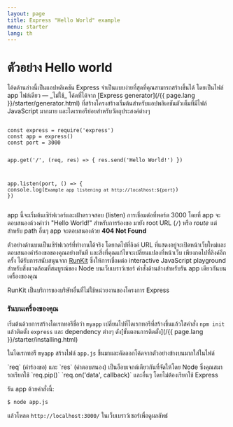 ```yaml
---
layout: page
title: Express "Hello World" example
menu: starter
lang: th
---
```


# ตัวอย่าง Hello world

<div class="doc-box doc-info" markdown="1">
โค้ดด้านล่างนี้เป็นแอปพลิเคชัน Express จำเป็นแบบง่ายที่สุดที่คุณสามารถสร้างขึ้นได้ โดยเป็นไฟล์ app ไฟล์เดียว &mdash; _ไม่ใช้_ โค้ดที่ได้จาก [Express generator](/{{ page.lang }}/starter/generator.html) ที่สร้างโครงสร้างเริ่มต้นสำหรับแอปพลิเคชันตัวเต็มที่มีไฟล์ JavaScript มากมาย และไดเรทอรีย่อยสำหรับวัตถุประสงค์ต่างๆ
</div>

<script src="https://embed.runkit.com" data-element-id="hello-example" data-mode="endpoint" async defer></script>
<div id="hello-example"><pre><code class="language-js">
const express = require('express')
const app = express()
const port = 3000

app.get('/', (req, res) => {
res.send('Hello World!')
})

app.listen(port, () => {
console.log(`Example app listening at http://localhost:${port}`)
})
</code></pre></div>

app นี้จะเริ่มต้นเซิร์ฟเวอร์และเฝ้าตรวจสอบ (listen) การเชื่อมต่อที่พอร์ต 3000 โดยที่ app จะตอบสนองด้วงคำว่า "Hello World!" สำหรับการร้องขอ
มายัง root URL (`/`) หรือ _route_ แต่สำหรับ path อื่นๆ app จะตอบสนองด้วย **404 Not Found**

ตัวอย่างด้านบนเป็นเซิร์ฟเวอร์ที่ทำงานได้จริง โดยกดไปที่ลิงค์ URL ที่แสดงอยู่จะเปิดหน้าเว็บใหม่และตอบสนองคำร้องขอของคุณอย่างทันที และสิ่งที่คุณแก้ไขจะเปลี่ยนแปลงที่หน้าเว็บ เพียงกดไปที่ลิงค์อีกครั้ง ได้รับการสนับสนุนจาก [RunKit](https://runkit.com) ซึ่งให้การเชื่อมต่อ interactive JavaScript playground สำหรับสิ่งแวดล้อมที่สมบูรณ์ของ Node บนเว็บเบราว์เซอร์ คำสั่งด้านล้างสำหรับรัน app เดียวกันบนเครื่องของคุณ

<div class="doc-box doc-info" markdown="1">
RunKit เป็นบริการของบริษัทอื่นที่ไม่ใช้หน่วยงานของโครงการ Express
</div>

### รันบนเครื่องของคุณ

เริ่มต้นด้วยการสร้างไดเรกทอรีชื่อว่า `myapp` เปลี่ยนไปที่ไดเรกทอรีที่สร้างขึ้นแล้วใสคำสั่ง `npm init` แล้วติดตั้ง `express` และ dependency ต่างๆ ดัง[ขั้นตอนการติดตั้ง](/{{ page.lang }}/starter/installing.html)

ในไดเรกทอรี `myapp` สร้างไฟล์ `app.js` ขึ้นมาและคัดลอกโค้ดจากตัวอย่างข้างบนมากใส่ในไฟล์

<div class="doc-box doc-notice" markdown="1">
`req` (คำร้องขอ) และ `res` (คำตอบสนอง) เป็นอ็อบเจกต์เดียวกันที่จัดให้โดย Node ซึ่งคุณสมารถเรียกใช้ `req.pip()` `req.on('data', callback)` และอื่นๆ โดยไม่ต้องเรียกใช้ Express
</div>

รัน app ด้วยคำสั่งนี้:

```sh
$ node app.js
```

แล้วโหลด `http://localhost:3000/` ในเว็บเบราว์เซอร์เพื่อดูผลลัพธ์
